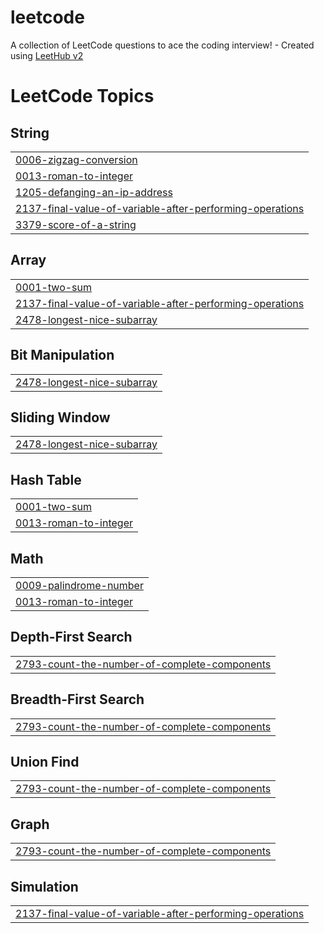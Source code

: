 # leetcode
A collection of LeetCode questions to ace the coding interview! - Created using [LeetHub v2](https://github.com/arunbhardwaj/LeetHub-2.0)

<!---LeetCode Topics Start-->
# LeetCode Topics
## String
|  |
| ------- |
| [0006-zigzag-conversion](https://github.com/madhavipenuguduru/leetcode/tree/master/0006-zigzag-conversion) |
| [0013-roman-to-integer](https://github.com/madhavipenuguduru/leetcode/tree/master/0013-roman-to-integer) |
| [1205-defanging-an-ip-address](https://github.com/madhavipenuguduru/leetcode/tree/master/1205-defanging-an-ip-address) |
| [2137-final-value-of-variable-after-performing-operations](https://github.com/madhavipenuguduru/leetcode/tree/master/2137-final-value-of-variable-after-performing-operations) |
| [3379-score-of-a-string](https://github.com/madhavipenuguduru/leetcode/tree/master/3379-score-of-a-string) |
## Array
|  |
| ------- |
| [0001-two-sum](https://github.com/madhavipenuguduru/leetcode/tree/master/0001-two-sum) |
| [2137-final-value-of-variable-after-performing-operations](https://github.com/madhavipenuguduru/leetcode/tree/master/2137-final-value-of-variable-after-performing-operations) |
| [2478-longest-nice-subarray](https://github.com/madhavipenuguduru/leetcode/tree/master/2478-longest-nice-subarray) |
## Bit Manipulation
|  |
| ------- |
| [2478-longest-nice-subarray](https://github.com/madhavipenuguduru/leetcode/tree/master/2478-longest-nice-subarray) |
## Sliding Window
|  |
| ------- |
| [2478-longest-nice-subarray](https://github.com/madhavipenuguduru/leetcode/tree/master/2478-longest-nice-subarray) |
## Hash Table
|  |
| ------- |
| [0001-two-sum](https://github.com/madhavipenuguduru/leetcode/tree/master/0001-two-sum) |
| [0013-roman-to-integer](https://github.com/madhavipenuguduru/leetcode/tree/master/0013-roman-to-integer) |
## Math
|  |
| ------- |
| [0009-palindrome-number](https://github.com/madhavipenuguduru/leetcode/tree/master/0009-palindrome-number) |
| [0013-roman-to-integer](https://github.com/madhavipenuguduru/leetcode/tree/master/0013-roman-to-integer) |
## Depth-First Search
|  |
| ------- |
| [2793-count-the-number-of-complete-components](https://github.com/madhavipenuguduru/leetcode/tree/master/2793-count-the-number-of-complete-components) |
## Breadth-First Search
|  |
| ------- |
| [2793-count-the-number-of-complete-components](https://github.com/madhavipenuguduru/leetcode/tree/master/2793-count-the-number-of-complete-components) |
## Union Find
|  |
| ------- |
| [2793-count-the-number-of-complete-components](https://github.com/madhavipenuguduru/leetcode/tree/master/2793-count-the-number-of-complete-components) |
## Graph
|  |
| ------- |
| [2793-count-the-number-of-complete-components](https://github.com/madhavipenuguduru/leetcode/tree/master/2793-count-the-number-of-complete-components) |
## Simulation
|  |
| ------- |
| [2137-final-value-of-variable-after-performing-operations](https://github.com/madhavipenuguduru/leetcode/tree/master/2137-final-value-of-variable-after-performing-operations) |
<!---LeetCode Topics End-->